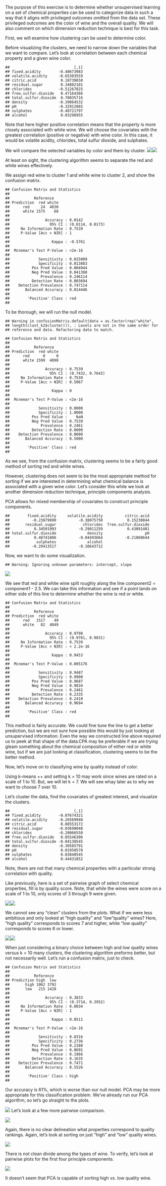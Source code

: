 The purpose of this exercise is to determine whether unsupervised
learning on a set of chemical properties can be used to categorize data
in such a way that it aligns with privileged outcomes omitted from the
data set. These privileged outcomes are the color of wine and the
overall quality. We will also comment on which dimension reduction
technique is best for this task.

First, we will examine how clustering can be used to determine color.

Before visualizing the clusters, we need to narrow down the variables
that we want to compare. Let’s look at correlation between each chemical
property and a given wine color.

    ##                             [,1]
    ## fixed.acidity        -0.48673983
    ## volatile.acidity     -0.65303559
    ## citric.acid           0.18739650
    ## residual.sugar        0.34882101
    ## chlorides            -0.51267825
    ## free.sulfur.dioxide   0.47164366
    ## total.sulfur.dioxide  0.70035716
    ## density              -0.39064532
    ## pH                   -0.32912865
    ## sulphates            -0.48721797
    ## alcohol               0.03296955

Note that here higher positive correlation means that the property is
more closely associated with white wine. We will choose the covariates
with the greatest correlation (positive or negative) with wine color. In
this case, it would be volatile acidity, chlorides, total sulfur
dioxide, and sulphates.

We will compare the selected variables by color and them by cluster.
![](H3Q3_files/figure-markdown_strict/unnamed-chunk-4-1.png)![](H3Q3_files/figure-markdown_strict/unnamed-chunk-4-2.png)

At least on sight, the clustering algorithm seems to separate the red
and white wines effectively.

We assign red wine to cluster 1 and white wine to cluster 2, and show
the confusion matrix.

    ## Confusion Matrix and Statistics
    ## 
    ##           Reference
    ## Prediction  red white
    ##      red     24  4830
    ##      white 1575    68
    ##                                           
    ##                Accuracy : 0.0142          
    ##                  95% CI : (0.0114, 0.0173)
    ##     No Information Rate : 0.7539          
    ##     P-Value [Acc > NIR] : 1               
    ##                                           
    ##                   Kappa : -0.5761         
    ##                                           
    ##  Mcnemar's Test P-Value : <2e-16          
    ##                                           
    ##             Sensitivity : 0.015009        
    ##             Specificity : 0.013883        
    ##          Pos Pred Value : 0.004944        
    ##          Neg Pred Value : 0.041388        
    ##              Prevalence : 0.246114        
    ##          Detection Rate : 0.003694        
    ##    Detection Prevalence : 0.747114        
    ##       Balanced Accuracy : 0.014446        
    ##                                           
    ##        'Positive' Class : red             
    ## 

To be thorough, we will run the null model.

    ## Warning in confusionMatrix.default(data = as.factor(rep("white",
    ## length(clust_k2$cluster))), : Levels are not in the same order for
    ## reference and data. Refactoring data to match.

    ## Confusion Matrix and Statistics
    ## 
    ##           Reference
    ## Prediction  red white
    ##      red      0     0
    ##      white 1599  4898
    ##                                           
    ##                Accuracy : 0.7539          
    ##                  95% CI : (0.7432, 0.7643)
    ##     No Information Rate : 0.7539          
    ##     P-Value [Acc > NIR] : 0.5067          
    ##                                           
    ##                   Kappa : 0               
    ##                                           
    ##  Mcnemar's Test P-Value : <2e-16          
    ##                                           
    ##             Sensitivity : 0.0000          
    ##             Specificity : 1.0000          
    ##          Pos Pred Value :    NaN          
    ##          Neg Pred Value : 0.7539          
    ##              Prevalence : 0.2461          
    ##          Detection Rate : 0.0000          
    ##    Detection Prevalence : 0.0000          
    ##       Balanced Accuracy : 0.5000          
    ##                                           
    ##        'Positive' Class : red             
    ## 

As we see, from the confusion matrix, clustering seems to be a fairly
good method of sorting red and white wines.

However, clustering does not seem to be the most appropriate method for
sorting if we are interested in determining what chemical balance is
associated with a given wine color. Let’s consider this while we look at
another dimension reduction technique, principle components analysis.

PCA allows for mixed membership of covariates to construct principle
components.

    ##        fixed.acidity     volatile.acidity          citric.acid 
    ##          -0.23879890          -0.38075750           0.15238844 
    ##       residual.sugar            chlorides  free.sulfur.dioxide 
    ##           0.34591993          -0.29011259           0.43091401 
    ## total.sulfur.dioxide              density                   pH 
    ##           0.48741806          -0.04493664          -0.21868644 
    ##            sulphates              alcohol 
    ##          -0.29413517          -0.10643712

Now, we want to do some visualization.

    ## Warning: Ignoring unknown parameters: intercept, slope

![](H3Q3_files/figure-markdown_strict/unnamed-chunk-8-1.png)

We see that red and white wine split roughly along the line component2 =
component1 - 2.5. We can take this information and see if a point lands
on either side of this line to determine whether the wine is red or
white.

    ## Confusion Matrix and Statistics
    ## 
    ##           Reference
    ## Prediction  red white
    ##      red   1517    49
    ##      white   82  4849
    ##                                           
    ##                Accuracy : 0.9798          
    ##                  95% CI : (0.9761, 0.9831)
    ##     No Information Rate : 0.7539          
    ##     P-Value [Acc > NIR] : < 2.2e-16       
    ##                                           
    ##                   Kappa : 0.9453          
    ##                                           
    ##  Mcnemar's Test P-Value : 0.005176        
    ##                                           
    ##             Sensitivity : 0.9487          
    ##             Specificity : 0.9900          
    ##          Pos Pred Value : 0.9687          
    ##          Neg Pred Value : 0.9834          
    ##              Prevalence : 0.2461          
    ##          Detection Rate : 0.2335          
    ##    Detection Prevalence : 0.2410          
    ##       Balanced Accuracy : 0.9694          
    ##                                           
    ##        'Positive' Class : red             
    ## 

This method is fairly accurate. We could fine tune the line to get a
better prediction, but we are not sure how possible this would by just
looking at unsupervised information. Even the way we constructed line
above required us to peek at that shape of the data.CPA may be
preferable if we are trying gleam something about the chemical
composition of either red or white wine, but if we are just looking at
classification, clustering seems to be the better method.

Now, let’s move on to classifying wine by quality instead of color.

Using k-means ++ and setting k = 10 may work since wines are rated on a
scale of 1 to 10. But, we will let k = 7. We will see whay later as to
why we want to choose 7 over 10.

Let’s cluster the data, find the covariates of greatest interest, and
visualize the clusters.

    ##                             [,1]
    ## fixed.acidity        -0.07674321
    ## volatile.acidity     -0.26569948
    ## citric.acid           0.08553172
    ## residual.sugar       -0.03698048
    ## chlorides            -0.20066550
    ## free.sulfur.dioxide   0.05546306
    ## total.sulfur.dioxide -0.04138545
    ## density              -0.30585791
    ## pH                    0.01950570
    ## sulphates             0.03848545
    ## alcohol               0.44431852

Note, there are not that many chemical properties with a particular
strong correlation with quality.

Like previously, here is a set of pairwise graph of select chemical
properties, fill is by quality score. Note, that while the wines were
score on a scale of 1 to 10, only scores of 3 through 9 were given.

![](H3Q3_files/figure-markdown_strict/unnamed-chunk-11-1.png)![](H3Q3_files/figure-markdown_strict/unnamed-chunk-11-2.png)

We cannot see any “clean” clusters from the plots. What if we were less
ambitious and only looked at “high quality” and “low”quality" wines?
Here, “high quality” corresponds to scores 7 and higher, while “low
quality” corresponds to scores 6 or lower.

![](H3Q3_files/figure-markdown_strict/unnamed-chunk-12-1.png)![](H3Q3_files/figure-markdown_strict/unnamed-chunk-12-2.png)

When just considering a binary choice between high and low quality wines
versus k = 10 many clusters, the clustering algorithm preforms better,
but not necessarily well. Let’s run a confusion matrix, just to check.

    ## Confusion Matrix and Statistics
    ## 
    ##           Reference
    ## Prediction high  low
    ##       high 1062 3792
    ##       low   215 1428
    ##                                           
    ##                Accuracy : 0.3833          
    ##                  95% CI : (0.3714, 0.3952)
    ##     No Information Rate : 0.8034          
    ##     P-Value [Acc > NIR] : 1               
    ##                                           
    ##                   Kappa : 0.0511          
    ##                                           
    ##  Mcnemar's Test P-Value : <2e-16          
    ##                                           
    ##             Sensitivity : 0.8316          
    ##             Specificity : 0.2736          
    ##          Pos Pred Value : 0.2188          
    ##          Neg Pred Value : 0.8691          
    ##              Prevalence : 0.1966          
    ##          Detection Rate : 0.1635          
    ##    Detection Prevalence : 0.7471          
    ##       Balanced Accuracy : 0.5526          
    ##                                           
    ##        'Positive' Class : high            
    ## 

Our accuracy is 61%, which is worse than our null model. PCA may be more
appropriate for this classification problem. We’ve already run our PCA
algorithm, so let’s go straight to the plots.

![](H3Q3_files/figure-markdown_strict/unnamed-chunk-14-1.png) Let’s look
at a few more pairwise comparison.

![](H3Q3_files/figure-markdown_strict/unnamed-chunk-15-1.png)

Again, there is no clear delineation what properties correspond to
quality rankings. Again, let’s look at sorting on just “high” and “low”
quality wines.

![](H3Q3_files/figure-markdown_strict/unnamed-chunk-16-1.png)

There is not clean divide among the types of wine. To verify, let’s look
at pairwise plots for the first four principle components.

![](H3Q3_files/figure-markdown_strict/unnamed-chunk-17-1.png)

It doesn’t seem that PCA is capable of sorting high vs. low quality
wine.
